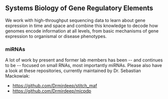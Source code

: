 ## Systems Biology of Gene Regulatory Elements

We work with high-throughput sequencing data to learn about gene expression in time and space and combine this knowledge to decode how genomes encode information at all levels, from basic mechanisms of gene expression to organismal or disease phenotypes.

### miRNAs

A lot of work by present and former lab members has been -- and continues to be -- focused on small RNAs, most importantly miRNAs.
Please also have a look at these repositories, currently maintained by Dr. Sebastian Mackowiak:

 - https://github.com/Drmirdeep/stitch_maf
 - https://github.com/Drmirdeep/micpdp

